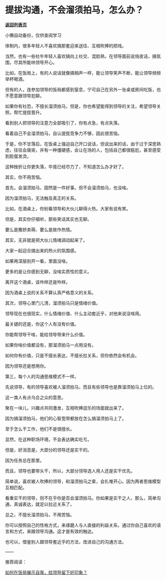 # 提拔沟通，不会溜须拍马，怎么办？

[**返回列表页**](/gzh/费曼的小茶馆)

小懒自动备份，仅供查阅学习

体制内，很多年轻人不喜欢搞那套迎来送往、互相吹捧的把戏。

  

当然，也有一些社牛年轻人喜欢搞向上社交、混脸熟，在领导面前说俏皮话，搞氛围，尽其所能哄领导开心。

  

比如，在饭局上，有的人说话就像搞相声一样，能让领导笑声不断，能让领导频频举杯喝酒。

  

但有的人，连参加领导的饭局都感到窒息，宁可自己在另外一张桌或房间吃饭，也不愿意跟领导尬聊。

  

如果你有社恐，不擅长溜须拍马，但是，你也希望能得到领导的关注，希望领导关照，帮忙提拔晋升。  

  

看到别人把领导的注意力全部吸引了，你有点急，有点失落。

  

看着自己不会溜须拍马，自认提拔竞争力不够，因此很苦恼。

  

于是，你不甘落后，在饭桌上强迫自己开口说话，但说出来的话，由于过于深思熟虑，往往会唐突，并有一种僵硬感，会让在场的人，包括自己都很尴尬，甚至感受到脸蛋发烫。

  

这种挫折让你更失落，毕竟已经尽力了，不知道怎么办才好了。

  

其实，你不用苦恼。

  

首先，会溜须拍马，固然是一件好事。但不会溜须拍马，也没啥。

  

因为溜须拍马，无法触及真正的关系。

  

比如，在酒桌上，你别看领导和大伙儿聊得火热。大家有说有笑。

  

但是，其实你仔细听，那些笑话其实也无聊。

  

要么是撒娇卖萌、要么是故作热情。

  

其实，无非就是把大伙儿情绪调动起来了。

  

大家一起迎合搞出来的热火的氛围感。

  

如果再深层剖开一看，里面没啥。

  

更多的是让你感到无聊，没啥实质性的意义。

  

离开这个酒桌，该咋样还是咋样。

  

因为酒桌上说的关系不算认真严格意义的关系。

  

其次，领导心里门儿清，溜须拍马只是情绪价值。

  

领导现在也很现实，什么情绪价值、什么主动套近乎，对他来说没啥用。

  

最关键的还是，你这个人有没有价值。

  

你能帮领导干啥，能给领导带来什么价值。

  

如果你啥价值都没有，那溜须拍马一点用没有。

  

如何你有价值，只是不擅长表达，不擅长拉关系，但你依然会有机会。

  

因为领导还是想用你。

  

第三，每个人的沟通思维模式不一样。

  

先说领导，有的领导喜欢被人溜须拍马，而且有些领导也是靠溜须拍马上位的。

  

这一类人有点乌合之众的意思。

  

聚在一块儿，兴趣点共同激发，互相吹捧逗乐的场面就出来了。

  

因为搞溜须拍马，他们的心智宽带都放在怎么搞溜须拍马上了。

  

至于怎么干工作，他们不是很擅长。

  

显然，在这种职场环境，不会表达确实吃亏。

  

但是，好消息是，大部分的领导还是实干的。

  

因为任务总在那里。

  

而且，领导也要带头干，所以，大部分领导选人用人还是实干优先。

  

简单说，喜欢被人吹捧的领导，和溜须拍马之辈，会扎堆开心。因为两者思维模型互相匹配。

  

看重实干的领导，则不在乎你是否会溜须拍马。你如果是实干之人，那么，简单沟通，真诚表达，就足以拉近关系了。

  

总之，不擅长溜须拍马，不用苦恼。

  

你可以按照自己的性格方式，来琢磨人与人直接的利益关系，通过你自己喜欢的语言和方式，来跟领导沟通。这才是有效的触达。

  

也可以，借鉴别人跟领导套近乎的方法，改进自己的沟通方法。

  

——

  

推荐阅读：

  
[如何在饭局展示自我，给领导留下好印象？](https://mp.weixin.qq.com/s?__biz=MzkzMDM0NzA3Mw==&mid=2247488941&idx=2&sn=8643f88bdd0949d8e35f806d6b2ff571&scene=21#wechat_redirect)

